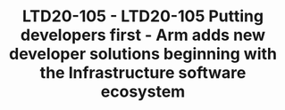 ---
categories:
- ltd20
description: In this session, Robert will announce the new Arm Developer Program!
  He will provide an in depth content showcase with emphasis on Infrastructure related
  solutions (Cloud Native and Edge). Attendees will then take a journey into the deep
  reaches of the Developer Network (developer.arm.com) to explore a new and improved
  pool of resources. Finally, he will cover the developer network roadmap and open
  the floor for questions and feedback.
image:
  featured: 'true'
  path: https://static.linaro.org/connect/ltd20/images/LTD20-105.png
session_id: LTD20-105
session_speakers:
- speaker_bio: Studied Electrical Engineer who is passionate about building communities,
    STEM Eduction, Solar (and other renewable) energy, Open Source and blockchain.
    Currently employed by Arm as the Ecosystem Developer Evangelist for the Infrastructure
    Line of Business. He also sits on the Electrical Engineering Alumni Board of Directors
    as VP External. Loves public speaking, even though it still makes him nervous..
    every time.
  speaker_company: Arm
  speaker_image: ''
  speaker_name: Robert Wolff
  speaker_position: Manager, Ecosystem Developer Evangelist
  speaker_role: speaker
session_track: Arm on Arm
tag: session
tags: Arm on Arm
title: LTD20-105 - LTD20-105 Putting developers first - Arm adds new developer solutions
  beginning with the Infrastructure software ecosystem
---